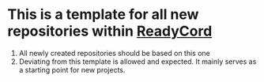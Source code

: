 # This is a template for all new repositories within [ReadyCord](https://github.com/ReadyCord)

1. All newly created repositories should be based on this one
2. Deviating from this template is allowed and expected. It mainly serves as a starting point for
   new projects.
